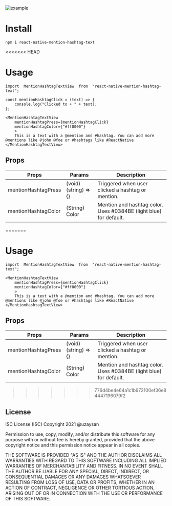 ![example](https://raw.githubusercontent.com/uzaysan/react-native-mention-hashtag-text/main/screenshot.jpg)

# Install

    npm i react-native-mention-hashtag-text

<<<<<<< HEAD
# Usage

    import  MentionHashtagTextView  from  "react-native-mention-hashtag-text";

    const mentionHashtagClick = (text) => {
        console.log("Clicked to + " + text);
    };

    <MentionHashtagTextView
        mentionHashtagPress={mentionHashtagClick}
        mentionHashtagColor={"#ff0000"}
        >
        This is a text with a @mention and #hashtag. You can add more @mentions like @john @foe or #hashtags like #ReactNative
    </MentionHashtagTextView>

## Props

| Props               | Params                | Description                                                       |
| ------------------- | --------------------- | ----------------------------------------------------------------- |
| mentionHashtagPress | (void) (string) => {} | Triggered when user clicked a hashtag or mention.                 |
| mentionHashtagColor | (String) Color        | Mention and hashtag color. Uses #0384BE (light blue) for default. |
=======

# Usage

  

    import  MentionHashtagTextView  from  "react-native-mention-hashtag-text";
     
    <MentionHashtagTextView
	    mentionHashtagPress={mentionHashtagClick}
	    mentionHashtagColor={"#ff0000"}
	    >
	    This is a text with a @mention and #hashtag. You can add more @mentions like @john @foe or #hashtags like #ReactNative
    </MentionHashtagTextView>


## Props


|       Props         |Params                          |Description                        |
|----------------|-------------------------------|-----------------------------|
|mentionHashtagPress|(void) (string) => {}             |Triggered when user clicked a hashtag or mention.          |
|mentionHashtagColor         |(String) Color          |Mention and hashtag color. Uses #0384BE (light blue) for default.




>>>>>>> 776d4be4e64a1c1b972100ef36e84447196079f2

## License

ISC License (ISC)
Copyright 2021 @uzaysan

Permission to use, copy, modify, and/or distribute this software for any purpose with or without fee is hereby granted, provided that the above copyright notice and this permission notice appear in all copies.

THE SOFTWARE IS PROVIDED "AS IS" AND THE AUTHOR DISCLAIMS ALL WARRANTIES WITH REGARD TO THIS SOFTWARE INCLUDING ALL IMPLIED WARRANTIES OF MERCHANTABILITY AND FITNESS. IN NO EVENT SHALL THE AUTHOR BE LIABLE FOR ANY SPECIAL, DIRECT, INDIRECT, OR CONSEQUENTIAL DAMAGES OR ANY DAMAGES WHATSOEVER RESULTING FROM LOSS OF USE, DATA OR PROFITS, WHETHER IN AN ACTION OF CONTRACT, NEGLIGENCE OR OTHER TORTIOUS ACTION, ARISING OUT OF OR IN CONNECTION WITH THE USE OR PERFORMANCE OF THIS SOFTWARE.
